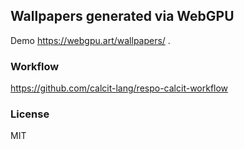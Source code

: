 
Wallpapers generated via WebGPU
----

Demo https://webgpu.art/wallpapers/ .


### Workflow

https://github.com/calcit-lang/respo-calcit-workflow

### License

MIT
